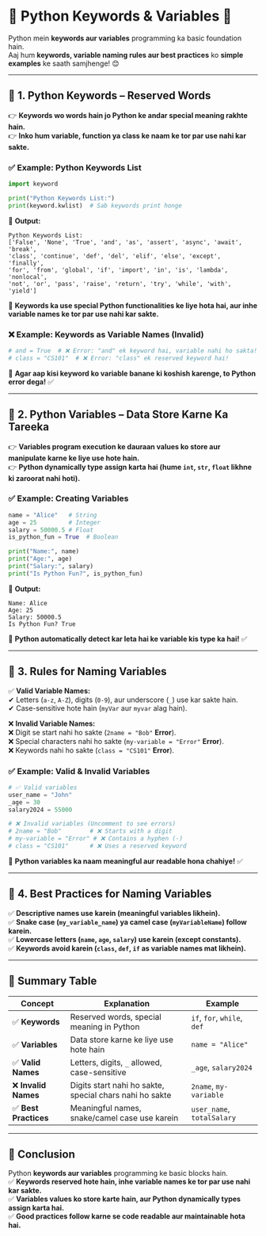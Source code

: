 
# **🐍 Python Keywords & Variables** 🚀  

Python mein **keywords aur variables** programming ka basic foundation hain.  
Aaj hum **keywords, variable naming rules aur best practices** ko **simple examples** ke saath samjhenge! 😊  

---

## **🔹 1. Python Keywords – Reserved Words**
👉 **Keywords wo words hain jo Python ke andar special meaning rakhte hain.**  
👉 **Inko hum variable, function ya class ke naam ke tor par use nahi kar sakte.**  

### **✅ Example: Python Keywords List**
```python
import keyword

print("Python Keywords List:")
print(keyword.kwlist)  # Sab keywords print honge
```
🔹 **Output:**
```
Python Keywords List:
['False', 'None', 'True', 'and', 'as', 'assert', 'async', 'await', 'break', 
'class', 'continue', 'def', 'del', 'elif', 'else', 'except', 'finally', 
'for', 'from', 'global', 'if', 'import', 'in', 'is', 'lambda', 'nonlocal', 
'not', 'or', 'pass', 'raise', 'return', 'try', 'while', 'with', 'yield']
```
📌 **Keywords ka use special Python functionalities ke liye hota hai, aur inhe variable names ke tor par use nahi kar sakte.**  

### **❌ Example: Keywords as Variable Names (Invalid)**
```python
# and = True  # ❌ Error: "and" ek keyword hai, variable nahi ho sakta!
# class = "CS101"  # ❌ Error: "class" ek reserved keyword hai!
```
📌 **Agar aap kisi keyword ko variable banane ki koshish karenge, to Python error dega!** ✅  

---

## **🔹 2. Python Variables – Data Store Karne Ka Tareeka**
👉 **Variables program execution ke dauraan values ko store aur manipulate karne ke liye use hote hain.**  
👉 **Python dynamically type assign karta hai (hume `int`, `str`, `float` likhne ki zaroorat nahi hoti).**  

### **✅ Example: Creating Variables**
```python
name = "Alice"   # String
age = 25         # Integer
salary = 50000.5 # Float
is_python_fun = True  # Boolean

print("Name:", name)
print("Age:", age)
print("Salary:", salary)
print("Is Python Fun?", is_python_fun)
```
🔹 **Output:**
```
Name: Alice
Age: 25
Salary: 50000.5
Is Python Fun? True
```
📌 **Python automatically detect kar leta hai ke variable kis type ka hai!** ✅  

---

## **🔹 3. Rules for Naming Variables**
✅ **Valid Variable Names:**  
✔ Letters (`a-z`, `A-Z`), digits (`0-9`), aur underscore (`_`) use kar sakte hain.  
✔ Case-sensitive hote hain (`myVar` aur `myvar` alag hain).  

❌ **Invalid Variable Names:**  
❌ Digit se start nahi ho sakte (`2name = "Bob"` **Error**).  
❌ Special characters nahi ho sakte (`my-variable = "Error"` **Error**).  
❌ Keywords nahi ho sakte (`class = "CS101"` **Error**).  

### **✅ Example: Valid & Invalid Variables**
```python
# ✅ Valid variables
user_name = "John"
_age = 30
salary2024 = 55000

# ❌ Invalid variables (Uncomment to see errors)
# 2name = "Bob"        # ❌ Starts with a digit
# my-variable = "Error" # ❌ Contains a hyphen (-)
# class = "CS101"      # ❌ Uses a reserved keyword
```
📌 **Python variables ka naam meaningful aur readable hona chahiye!** ✅  

---

## **🔹 4. Best Practices for Naming Variables**
✅ **Descriptive names use karein (meaningful variables likhein).**  
✅ **Snake case (`my_variable_name`) ya camel case (`myVariableName`) follow karein.**  
✅ **Lowercase letters (`name`, `age`, `salary`) use karein (except constants).**  
✅ **Keywords avoid karein (`class`, `def`, `if` as variable names mat likhein).**  

---

## **🚀 Summary Table**
| **Concept** | **Explanation** | **Example** |
|------------|---------------|------------|
| ✅ **Keywords** | Reserved words, special meaning in Python | `if`, `for`, `while`, `def` |
| ✅ **Variables** | Data store karne ke liye use hote hain | `name = "Alice"` |
| ✅ **Valid Names** | Letters, digits, `_` allowed, case-sensitive | `_age`, `salary2024` |
| ❌ **Invalid Names** | Digits start nahi ho sakte, special chars nahi ho sakte | `2name`, `my-variable` |
| ✅ **Best Practices** | Meaningful names, snake/camel case use karein | `user_name`, `totalSalary` |

---

## **🎯 Conclusion**
Python **keywords aur variables** programming ke basic blocks hain.  
✅ **Keywords reserved hote hain, inhe variable names ke tor par use nahi kar sakte.**  
✅ **Variables values ko store karte hain, aur Python dynamically types assign karta hai.**  
✅ **Good practices follow karne se code readable aur maintainable hota hai.**  

